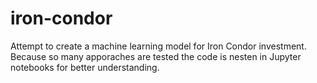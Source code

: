 # iron-condor
Attempt to create a machine learning model for Iron Condor investment. Because so many apporaches are tested the code is nesten in Jupyter notebooks for better understanding.
